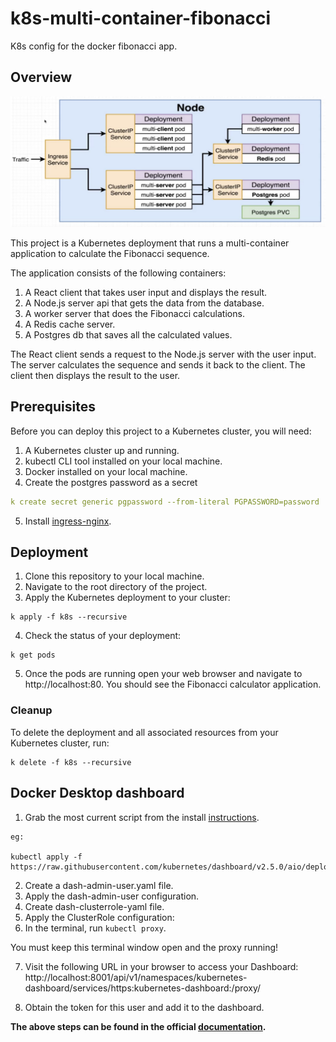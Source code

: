 # k8s-multi-container-fibonacci
K8s config for the docker fibonacci app.

## Overview

![Diagram](assets/Services-Networking-Google-Docs.png)

This project is a Kubernetes deployment that runs a multi-container application to calculate the Fibonacci sequence.

The application consists of the following containers:

1. A React client that takes user input and displays the result.
2. A Node.js server api that gets the data from the database.
3. A worker server that does the Fibonacci calculations.
4. A Redis cache server.
5. A Postgres db that saves all the calculated values.

The React client sends a request to the Node.js server with the user input. The server calculates the sequence and sends it back to the client. The client then displays the result to the user.

## Prerequisites

Before you can deploy this project to a Kubernetes cluster, you will need:

1. A Kubernetes cluster up and running.
2. kubectl CLI tool installed on your local machine.
3. Docker installed on your local machine.
4. Create the postgres password as a secret

```yaml
k create secret generic pgpassword --from-literal PGPASSWORD=password
```
5. Install [ingress-nginx](https://kubernetes.github.io/ingress-nginx/deploy/#quick-start).


## Deployment

1. Clone this repository to your local machine.
2. Navigate to the root directory of the project.
3. Apply the Kubernetes deployment to your cluster:
```
k apply -f k8s --recursive
```
4. Check the status of your deployment:
```
k get pods
```
5. Once the pods are running open your web browser and navigate to http://localhost:80. You should see the Fibonacci calculator application.

### Cleanup

To delete the deployment and all associated resources from your Kubernetes cluster, run:
```
k delete -f k8s --recursive
```

## Docker Desktop dashboard

1. Grab the most current script from the install [instructions](https://kubernetes.io/docs/tasks/access-application-cluster/web-ui-dashboard/#deploying-the-dashboard-ui).
```
eg:

kubectl apply -f https://raw.githubusercontent.com/kubernetes/dashboard/v2.5.0/aio/deploy/recommended.yaml
```

2. Create a dash-admin-user.yaml file.
3. Apply the dash-admin-user configuration.
4. Create dash-clusterrole-yaml file.
5. Apply the ClusterRole configuration:
6. In the terminal, run `kubectl proxy`.

You must keep this terminal window open and the proxy running!

7. Visit the following URL in your browser to access your Dashboard:
http://localhost:8001/api/v1/namespaces/kubernetes-dashboard/services/https:kubernetes-dashboard:/proxy/

8. Obtain the token for this user and add it to the dashboard.



<b>The above steps can be found in the official [documentation](https://github.com/kubernetes/dashboard/blob/master/docs/user/access-control/creating-sample-user.md).</b>
